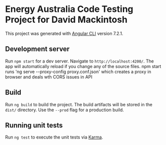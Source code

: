 # Energy Australia Code Testing Project for David Mackintosh

This project was generated with [Angular CLI](https://github.com/angular/angular-cli) version 7.2.1.

## Development server

Run `npm start` for a dev server. Navigate to `http://localhost:4200/`. The app will automatically reload if you change any of the source files.
npm start runs 'ng serve --proxy-config proxy.conf.json' which creates a proxy in browser and deals wth CORS issues in API

## Build

Run `ng build` to build the project. The build artifacts will be stored in the `dist/` directory. Use the `--prod` flag for a production build.

## Running unit tests

Run `ng test` to execute the unit tests via [Karma](https://karma-runner.github.io).
